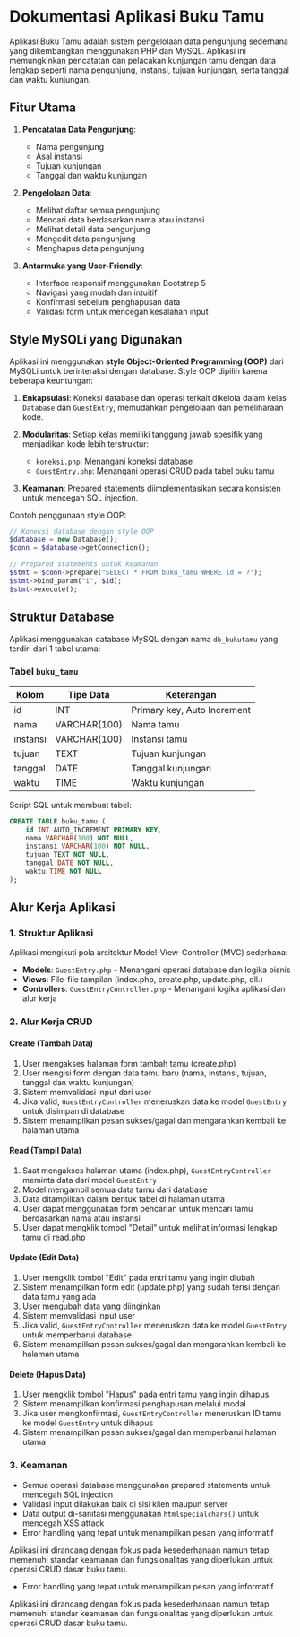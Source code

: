 # Dokumentasi Aplikasi Buku Tamu

Aplikasi Buku Tamu adalah sistem pengelolaan data pengunjung sederhana yang dikembangkan menggunakan PHP dan MySQL. Aplikasi ini memungkinkan pencatatan dan pelacakan kunjungan tamu dengan data lengkap seperti nama pengunjung, instansi, tujuan kunjungan, serta tanggal dan waktu kunjungan.

## Fitur Utama

1. **Pencatatan Data Pengunjung**:
   - Nama pengunjung
   - Asal instansi
   - Tujuan kunjungan
   - Tanggal dan waktu kunjungan

2. **Pengelolaan Data**:
   - Melihat daftar semua pengunjung
   - Mencari data berdasarkan nama atau instansi
   - Melihat detail data pengunjung
   - Mengedit data pengunjung
   - Menghapus data pengunjung

3. **Antarmuka yang User-Friendly**:
   - Interface responsif menggunakan Bootstrap 5
   - Navigasi yang mudah dan intuitif
   - Konfirmasi sebelum penghapusan data
   - Validasi form untuk mencegah kesalahan input

## Style MySQLi yang Digunakan

Aplikasi ini menggunakan **style Object-Oriented Programming (OOP)** dari MySQLi untuk berinteraksi dengan database. Style OOP dipilih karena beberapa keuntungan:

1. **Enkapsulasi**: Koneksi database dan operasi terkait dikelola dalam kelas `Database` dan `GuestEntry`, memudahkan pengelolaan dan pemeliharaan kode.

2. **Modularitas**: Setiap kelas memiliki tanggung jawab spesifik yang menjadikan kode lebih terstruktur:
   - `koneksi.php`: Menangani koneksi database
   - `GuestEntry.php`: Menangani operasi CRUD pada tabel buku tamu

3. **Keamanan**: Prepared statements diimplementasikan secara konsisten untuk mencegah SQL injection.

Contoh penggunaan style OOP:

```php
// Koneksi database dengan style OOP
$database = new Database();
$conn = $database->getConnection();

// Prepared statements untuk keamanan
$stmt = $conn->prepare("SELECT * FROM buku_tamu WHERE id = ?");
$stmt->bind_param("i", $id);
$stmt->execute();
```

## Struktur Database

Aplikasi menggunakan database MySQL dengan nama `db_bukutamu` yang terdiri dari 1 tabel utama:

### Tabel `buku_tamu`

| Kolom        | Tipe Data     | Keterangan                       |
|--------------|---------------|----------------------------------|
| id           | INT           | Primary key, Auto Increment      |
| nama         | VARCHAR(100)  | Nama tamu                        |
| instansi     | VARCHAR(100)  | Instansi tamu                    |
| tujuan       | TEXT          | Tujuan kunjungan                 |
| tanggal      | DATE          | Tanggal kunjungan                |
| waktu        | TIME          | Waktu kunjungan                  |

Script SQL untuk membuat tabel:

```sql
CREATE TABLE buku_tamu (
    id INT AUTO_INCREMENT PRIMARY KEY,
    nama VARCHAR(100) NOT NULL,
    instansi VARCHAR(100) NOT NULL,
    tujuan TEXT NOT NULL,
    tanggal DATE NOT NULL,
    waktu TIME NOT NULL
);
```

## Alur Kerja Aplikasi

### 1. Struktur Aplikasi

Aplikasi mengikuti pola arsitektur Model-View-Controller (MVC) sederhana:

- **Models**: `GuestEntry.php` - Menangani operasi database dan logika bisnis
- **Views**: File-file tampilan (index.php, create.php, update.php, dll.)
- **Controllers**: `GuestEntryController.php` - Menangani logika aplikasi dan alur kerja

### 2. Alur Kerja CRUD

#### Create (Tambah Data)
1. User mengakses halaman form tambah tamu (create.php)
2. User mengisi form dengan data tamu baru (nama, instansi, tujuan, tanggal dan waktu kunjungan)
3. Sistem memvalidasi input dari user
4. Jika valid, `GuestEntryController` meneruskan data ke model `GuestEntry` untuk disimpan di database
5. Sistem menampilkan pesan sukses/gagal dan mengarahkan kembali ke halaman utama

#### Read (Tampil Data)
1. Saat mengakses halaman utama (index.php), `GuestEntryController` meminta data dari model `GuestEntry`
2. Model mengambil semua data tamu dari database
3. Data ditampilkan dalam bentuk tabel di halaman utama
4. User dapat menggunakan form pencarian untuk mencari tamu berdasarkan nama atau instansi
5. User dapat mengklik tombol "Detail" untuk melihat informasi lengkap tamu di read.php

#### Update (Edit Data)
1. User mengklik tombol "Edit" pada entri tamu yang ingin diubah
2. Sistem menampilkan form edit (update.php) yang sudah terisi dengan data tamu yang ada
3. User mengubah data yang diinginkan
4. Sistem memvalidasi input user
5. Jika valid, `GuestEntryController` meneruskan data ke model `GuestEntry` untuk memperbarui database
6. Sistem menampilkan pesan sukses/gagal dan mengarahkan kembali ke halaman utama

#### Delete (Hapus Data)
1. User mengklik tombol "Hapus" pada entri tamu yang ingin dihapus
2. Sistem menampilkan konfirmasi penghapusan melalui modal
3. Jika user mengkonfirmasi, `GuestEntryController` meneruskan ID tamu ke model `GuestEntry` untuk dihapus
4. Sistem menampilkan pesan sukses/gagal dan memperbarui halaman utama

### 3. Keamanan

- Semua operasi database menggunakan prepared statements untuk mencegah SQL injection
- Validasi input dilakukan baik di sisi klien maupun server
- Data output di-sanitasi menggunakan `htmlspecialchars()` untuk mencegah XSS attack
- Error handling yang tepat untuk menampilkan pesan yang informatif

Aplikasi ini dirancang dengan fokus pada kesederhanaan namun tetap memenuhi standar keamanan dan fungsionalitas yang diperlukan untuk operasi CRUD dasar buku tamu.
- Error handling yang tepat untuk menampilkan pesan yang informatif

Aplikasi ini dirancang dengan fokus pada kesederhanaan namun tetap memenuhi standar keamanan dan fungsionalitas yang diperlukan untuk operasi CRUD dasar buku tamu.